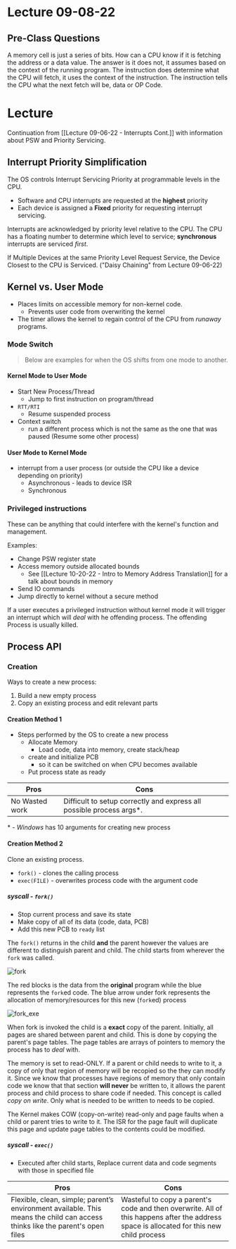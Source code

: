 # Lecture 09-08-22
## Pre-Class Questions
A memory cell is just a series of bits. How can a CPU know if it is fetching the address or a data value. The answer is it does not, it assumes based on the context of the running program. The instruction does determine what the CPU will fetch, it uses the context of the instruction. The instruction tells the CPU what the next fetch will be, data or OP Code. 

# Lecture
Continuation from [[Lecture 09-06-22 - Interrupts Cont.]] with information about PSW and Priority Servicing. 

## Interrupt Priority Simplification
The OS controls Interrupt Servicing Priority at programmable levels in the CPU. 
- Software and CPU interrupts are requested at the **highest** priority
- Each device is assigned a **Fixed** priority for requesting interrupt servicing.

Interrupts are acknowledged by priority level relative to the CPU. The CPU has a floating number to determine which level to service; **synchronous** interrupts are serviced *first*. 

If Multiple Devices at the same Priority Level Request Service, the Device Closest to the CPU is Serviced. ("Daisy Chaining" from Lecture 09-06-22)

## Kernel vs. User Mode
- Places limits on accessible memory for non-kernel code.
	- Prevents user code from overwriting the kernel
- The timer allows the kernel to regain control of the CPU from *runaway* programs. 

### Mode Switch

> Below are examples for when the OS shifts from one mode to another. 

#### Kernel Mode to User Mode
+ Start New Process/Thread
	+ Jump to first instruction on program/thread 
+ `RTT/RTI`
	+ Resume suspended process
+ Context switch
	+ run a different process which is not the same as the one that was paused (Resume some other process)

#### User Mode to Kernel Mode
+ interrupt from a user process (or outside the CPU like a device depending on priority)
	+ Asynchronous - leads to device ISR
	+ Synchronous

### Privileged instructions
These can be anything that could interfere with the kernel's function and management.

Examples:

+ Change PSW register state
+ Access memory outside allocated bounds 
	+ See [[Lecture 10-20-22 - Intro to Memory Address Translation]] for a talk about bounds in memory
+ Send IO commands
+ Jump directly to kernel without a secure method

If a user executes a privileged instruction without kernel mode it will trigger an interrupt which will *deal* with he offending process. The offending Process is usually killed. 

## Process API
### Creation
Ways to create a new process:
1. Build a new empty process
2. Copy an existing process and edit relevant parts

#### Creation Method 1
+ Steps performed by the OS to create a new process
	+ Allocate Memory
		+ Load code, data into memory, create stack/heap
	+ create and initialize PCB
		+ so it can be switched on when CPU becomes available
	+ Put process state as ready

| Pros           | Cons                                                                  |
| -------------- | --------------------------------------------------------------------- |
| No Wasted work | Difficult to setup correctly and express all possible process args\*. |

\* -  *Windows* has 10 arguments for creating new process

#### Creation Method 2
Clone an existing process. 
+ `fork()` - clones the calling process
+ `exec(FILE)` - overwrites process code with the argument code

##### syscall - `fork()`
- Stop current process and save its state
- Make copy of all of its data (code, data, PCB)
- Add this new PCB to `ready` list

The `fork()` returns in the child **and** the parent however the values are different to distinguish parent and child. The child starts from wherever the `fork` was called.  

![fork](/img/fork.png)

The red blocks is the data from the **original** program while the blue represents the `fork`ed code. The blue arrow under fork represents the allocation of memory/resources for this new (`fork`ed) process

![fork_exe](/img/fork_exe.png)

When fork is invoked the child is a **exact** copy of the parent. Initially, all pages are shared between parent and child. This is done by copying the parent's page tables. The page tables are arrays of pointers to memory the process has to *deal* with. 

The memory is set to read-ONLY. If a parent or child needs to write to it, a copy of only that region of memory will be recopied so the they can modify it. Since we know that processes have regions of memory that only contain code we know that that section **will never** be written to, it allows the parent process and child process to share code if needed. This concept is called *copy on write*. Only what is needed to be written to needs to be copied. 



The Kernel makes COW (copy-on-write) read-only and page faults when a child or parent tries to write to it. The ISR for the page fault will duplicate this page and update page tables to the contents could be modified. 

##### syscall - `exec()`
- Executed after child starts, Replace current data and code segments with those in specified file

| Pros                                                                                                                         | Cons                                                                                                                                     |
| ---------------------------------------------------------------------------------------------------------------------------- | ---------------------------------------------------------------------------------------------------------------------------------------- |
| Flexible, clean, simple; parent’s environment available. This means the child can access thinks like the parent's open files | Wasteful to copy a parent's code and then overwrite. All of this happens after the address space is allocated for this new child process |

